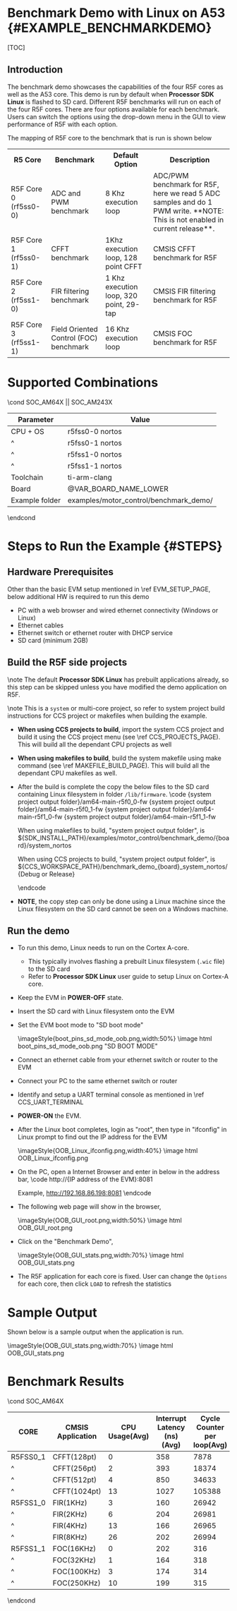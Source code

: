 # Benchmark Demo with Linux on A53 {#EXAMPLE_BENCHMARKDEMO}

[TOC]

## Introduction

The benchmark demo showcases the capabilities of the four R5F cores as well as
the A53 core. This demo is run by default when **Processor SDK Linux** is flashed to SD card.
Different R5F benchmarks will run on each of the four R5F cores. There are four options available for each
benchmark. Users can switch the options using the drop-down menu in the GUI to view
performance of R5F with each option.

The mapping of R5F core to the benchmark that is run is shown below
<table>
<tr>
    <th>R5 Core
    <th>Benchmark
	<th>Default Option
	<th>Description
</tr>
<tr>
    <td>R5F Core 0 (rf5ss0-0)</td>
    <td>ADC and PWM benchmark</td>
	<td>8 Khz execution loop</td>
	<td>ADC/PWM benchmark for R5F, here we read 5 ADC samples and do 1 PWM write. **NOTE: This is not enabled in current release**.
    </td>
</tr>
<tr>
    <td>R5F Core 1 (rf5ss0-1)</td>
    <td>CFFT benchmark</td>
	<td>1Khz execution loop, 128 point CFFT</td>
	<td>CMSIS CFFT benchmark for R5F</td>
</tr>
<tr>
    <td>R5F Core 2 (rf5ss1-0)</td>
    <td>FIR filtering benchmark</td>
	<td>1 Khz execution loop, 320 point, 29-tap</td>
	<td>CMSIS FIR filtering benchmark for R5F </td>
</tr>
<tr>
    <td>R5F Core 3 (rf5ss1-1)</td>
    <td>Field Oriented Control (FOC) benchmark </td>
	<td>16 Khz execution loop</td>
	<td>CMSIS FOC benchmark for R5F</td>
</tr>
</table>

# Supported Combinations

\cond SOC_AM64X || SOC_AM243X

 Parameter      | Value
 ---------------|-----------
 CPU + OS       | r5fss0-0 nortos
 ^              | r5fss0-1 nortos
 ^              | r5fss1-0 nortos
 ^              | r5fss1-1 nortos
 Toolchain      | ti-arm-clang
 Board          | @VAR_BOARD_NAME_LOWER
 Example folder | examples/motor_control/benchmark_demo/

\endcond

# Steps to Run the Example {#STEPS}

## Hardware Prerequisites

Other than the basic EVM setup mentioned in \ref EVM_SETUP_PAGE, below additional HW is required to run this demo
-  PC with a web browser and wired ethernet connectivity (Windows or Linux)
-  Ethernet cables
-  Ethernet switch or ethernet router with DHCP service
-  SD card (minimum 2GB)

## Build the R5F side projects

\note The default **Processor SDK Linux** has prebuilt applications already, so this step can be skipped unless you have modified the
      demo application on R5F.

\note This is a `system` or multi-core project, so refer to system project build instructions for CCS project or makefiles when building the example.

- **When using CCS projects to build**, import the system CCS project
  and build it using the CCS project menu (see \ref CCS_PROJECTS_PAGE). This will build all the dependant CPU projects as well
- **When using makefiles to build**, build the system makefile using
  make command (see \ref MAKEFILE_BUILD_PAGE). This will build all the dependant CPU makefiles as well.
- After the build is complete the copy the below files to the SD card containing Linux filesystem in folder `/lib/firmware`.
  \code
  {system project output folder}/am64-main-r5f0_0-fw
  {system project output folder}/am64-main-r5f0_1-fw
  {system project output folder}/am64-main-r5f1_0-fw
  {system project output folder}/am64-main-r5f1_1-fw

  When using makefiles to build, "system project output folder", is
  ${SDK_INSTALL_PATH}/examples/motor_control/benchmark_demo/{board}/system_nortos

  When using CCS projects to build, "system project output folder", is
  ${CCS_WORKSPACE_PATH}/benchmark_demo_{board}_system_nortos/{Debug or Release}

  \endcode

- **NOTE**, the copy step can only be done using a Linux machine since the Linux filesystem on the SD card cannot be seen on a Windows machine.

## Run the demo

- To run this demo, Linux needs to run on the Cortex A-core.
  - This typically involves flashing a prebuilt Linux filesystem (`.wic` file) to the SD card
  - Refer to **Processor SDK Linux** user guide to setup Linux on Cortex-A core.

- Keep the EVM in **POWER-OFF** state.

- Insert the SD card with Linux filesystem onto the EVM

- Set the EVM boot mode to "SD boot mode"

  \imageStyle{boot_pins_sd_mode_oob.png,width:50%}
  \image html boot_pins_sd_mode_oob.png "SD BOOT MODE"

- Connect an ethernet cable from your ethernet switch or router to the EVM

- Connect your PC to the same ethernet switch or router

- Identify and setup a UART terminal console as mentioned in \ref CCS_UART_TERMINAL

- **POWER-ON** the EVM.

- After the Linux boot completes, login as "root", then type in "ifconfig" in Linux prompt to find out the IP address for the EVM

    \imageStyle{OOB_Linux_ifconfig.png,width:40%}
    \image html OOB_Linux_ifconfig.png

- On the PC, open a Internet Browser and enter in below in the address bar,
     \code
     http://{IP address of the EVM}:8081

     Example,
     http://192.168.86.198:8081
     \endcode


- The following web page will show in the browser,

    \imageStyle{OOB_GUI_root.png,width:50%}
    \image html OOB_GUI_root.png

- Click on the "Benchmark Demo",

    \imageStyle{OOB_GUI_stats.png,width:70%}
    \image html OOB_GUI_stats.png

- The R5F application for each core is fixed. User can change the `Options` for each core, then click `LOAD` to refresh the statistics


# Sample Output

Shown below is a sample output when the application is run.

\imageStyle{OOB_GUI_stats.png,width:70%}
\image html OOB_GUI_stats.png

# Benchmark Results

\cond SOC_AM64X

 CORE           | CMSIS Application | CPU Usage(Avg) | Interrupt Latency (ns)(Avg) | Cycle Counter per loop(Avg)
 ---------------|-------------------|----------------|-----------------------------|----------------------------
 R5FSS0_1       | CFFT(128pt)       |     0          |          358                |         7878
 ^              | CFFT(256pt)       |     2          |          393                |         18374
 ^				| CFFT(512pt)       |     4          |          850                |         34633
 ^              | CFFT(1024pt)      |     13         |          1027               |         105388
 R5FSS1_0       | FIR(1KHz)         |     3          |          160                |         26942
 ^              | FIR(2KHz)         |     6          |          204                |         26981
 ^				| FIR(4KHz)         |     13         |          166                |         26965
 ^              | FIR(8KHz)         |     26         |          202                |         26994
 R5FSS1_1       | FOC(16KHz)        |     0          |          202                |         316
 ^              | FOC(32KHz)        |     1          |          164                |         318
 ^				| FOC(100KHz)       |     3          |          174                |         314
 ^              | FOC(250KHz)       |     10         |          199                |         315
\endcond